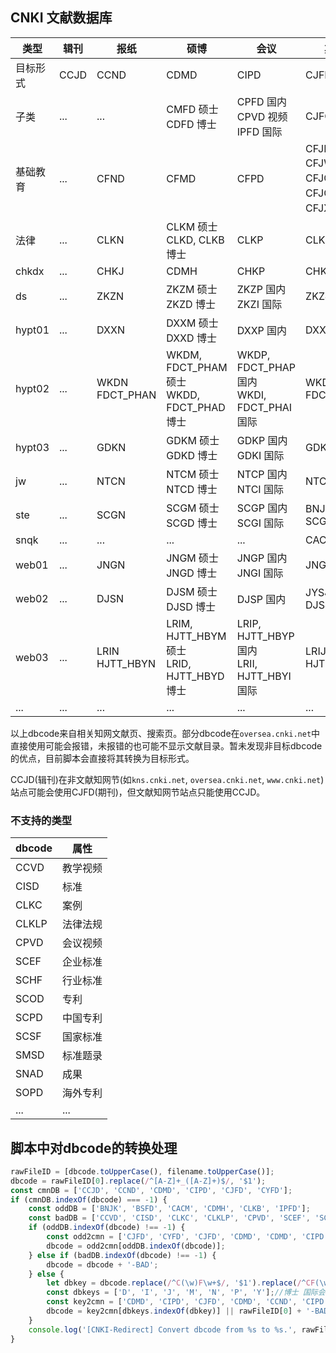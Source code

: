 ## CNKI 文献数据库

|类型|辑刊|报纸|硕博|会议|期刊|年鉴|
|---|---|---|---|---|---|---|
|目标形式|CCJD|CCND|CDMD|CIPD|CJFD|CYFD|
|子类|...|...|CMFD 硕士<br>CDFD 博士|CPFD 国内<br>CPVD 视频<br>IPFD 国际|CJFQ|...|
|基础教育|...|CFND|CFMD|CFPD|CFJD<br>CFJW 完中<br>CFJG 高中<br>CFJC 初中<br>CFJX 小学|...|
|法律|...|CLKN|CLKM 硕士<br>CLKD, CLKB 博士|CLKP|CLKJ|...|
|chkdx|...|CHKJ|CDMH|CHKP|CHKJ|BSFD|
|ds|...|ZKZN|ZKZM 硕士<br>ZKZD 博士|ZKZP 国内<br>ZKZI 国际|ZKZJ|ZKZY|
|hypt01|...|DXXN|DXXM 硕士<br>DXXD 博士|DXXP 国内|DXXJ|DXXY|
|hypt02|...|WKDN<br>FDCT_PHAN|WKDM, FDCT_PHAM 硕士<br>WKDD, FDCT_PHAD 博士|WKDP, FDCT_PHAP 国内<br>WKDI, FDCT_PHAI 国际|WKDJ<br>FDCT_PHAJ|WKDY<br>FDCT_PHAY|
|hypt03|...|GDKN|GDKM 硕士<br>GDKD 博士|GDKP 国内<br>GDKI 国际|GDKJ|GDKY|
|jw|...|NTCN|NTCM 硕士<br>NTCD 博士|NTCP 国内<br>NTCI 国际|NTCJ|NTCY|
|ste|...|SCGN|SCGM 硕士<br>SCGD 博士|SCGP 国内<br>SCGI 国际|BNJK<br>SCGJ|SCGY|
|snqk|...|...|...|...|CACM|...|
|web01|...|JNGN|JNGM 硕士<br>JNGD 博士|JNGP 国内<br>JNGI 国际|JNGJ|JNGY|
|web02|...|DJSN|DJSM 硕士<br>DJSD 博士|DJSP 国内|JYSJ<br>DJSJ|...|
|web03|...|LRIN<br>HJTT_HBYN|LRIM, HJTT_HBYM 硕士<br>LRID, HJTT_HBYD 博士|LRIP, HJTT_HBYP 国内<br>LRII, HJTT_HBYI 国际|LRIJ<br>HJTT_HBYJ|LRIY<br>HJTT_HBYY|
|...|...|...|...|...|...|...|

以上dbcode来自相关知网文献页、搜索页。部分dbcode在`oversea.cnki.net`中直接使用可能会报错，未报错的也可能不显示文献目录。暂未发现非目标dbcode的优点，目前脚本会直接将其转换为目标形式。

CCJD(辑刊)在非文献知网节(如`kns.cnki.net`, `oversea.cnki.net`, `www.cnki.net`)站点可能会使用CJFD(期刊)，但文献知网节站点只能使用CCJD。

### 不支持的类型

|dbcode|属性|
|---|---|
|CCVD|教学视频|
|CISD|标准|
|CLKC|案例|
|CLKLP|法律法规|
|CPVD|会议视频|
|SCEF|企业标准|
|SCHF|行业标准|
|SCOD|专利|
|SCPD|中国专利|
|SCSF|国家标准|
|SMSD|标准题录|
|SNAD|成果|
|SOPD|海外专利|
|...|...|

## 脚本中对dbcode的转换处理

```javascript
rawFileID = [dbcode.toUpperCase(), filename.toUpperCase()];
dbcode = rawFileID[0].replace(/^[A-Z]+_([A-Z]+)$/, '$1');
const cmnDB = ['CCJD', 'CCND', 'CDMD', 'CIPD', 'CJFD', 'CYFD'];
if (cmnDB.indexOf(dbcode) === -1) {
    const oddDB = ['BNJK', 'BSFD', 'CACM', 'CDMH', 'CLKB', 'IPFD'];
    const badDB = ['CCVD', 'CISD', 'CLKC', 'CLKLP', 'CPVD', 'SCEF', 'SCHF', 'SCOD', 'SCPD', 'SCSF', 'SMSD', 'SNAD', 'SOPD'];
    if (oddDB.indexOf(dbcode) !== -1) {
        const odd2cmn = ['CJFD', 'CYFD', 'CJFD', 'CDMD', 'CDMD', 'CIPD'];
        dbcode = odd2cmn[oddDB.indexOf(dbcode)];
    } else if (badDB.indexOf(dbcode) !== -1) {
        dbcode = dbcode + '-BAD';
    } else {
        let dbkey = dbcode.replace(/^C(\w)F\w+$/, '$1').replace(/^CF(\w)\w+$/, '$1').replace(/^\w+(\w)$/, '$1');
        const dbkeys = ['D', 'I', 'J', 'M', 'N', 'P', 'Y'];//博士 国际会议 期刊 硕士 报纸 国内会议 年鉴
        const key2cmn = ['CDMD', 'CIPD', 'CJFD', 'CDMD', 'CCND', 'CIPD', 'CYFD'];
        dbcode = key2cmn[dbkeys.indexOf(dbkey)] || rawFileID[0] + '-BAD';
    }
    console.log('[CNKI-Redirect] Convert dbcode from %s to %s.', rawFileID[0], dbcode);
}
```

